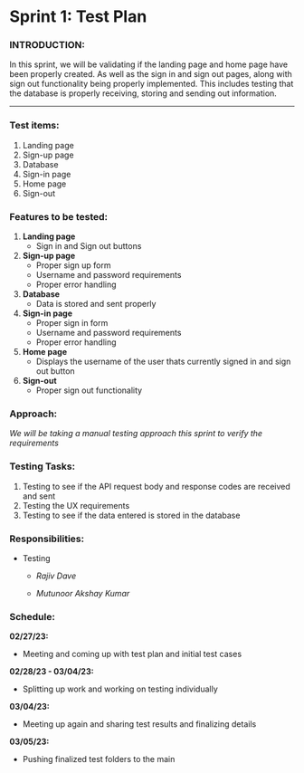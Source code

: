 # Sprint 1: Test Plan

### INTRODUCTION:

In this sprint, we will be validating if the landing page and home page have been properly created. As well as the sign in and sign out pages, along with sign out functionality being properly implemented. This includes testing that the database is properly receiving, storing and sending out information.

---

### Test items:

1. Landing page
2. Sign-up page
3. Database
4. Sign-in page
5. Home page
6. Sign-out

### Features to be tested:

1. **Landing page**
   - Sign in and Sign out buttons
2. **Sign-up page**
   - Proper sign up form
   - Username and password requirements
   - Proper error handling
3. **Database**
   - Data is stored and sent properly
4. **Sign-in page**
   - Proper sign in form
   - Username and password requirements
   - Proper error handling
5. **Home page**
   - Displays the username of the user thats currently signed in and sign out button
6. **Sign-out**
   - Proper sign out functionality

### Approach:

_We will be taking a manual testing approach this sprint to verify the requirements_

### Testing Tasks:

1. Testing to see if the API request body and response codes are received and sent
2. Testing the UX requirements
3. Testing to see if the data entered is stored in the database

### Responsibilities:

- Testing

  - _Rajiv Dave_

  - _Mutunoor Akshay Kumar_

### Schedule:

**02/27/23:**

- Meeting and coming up with test plan and initial test cases

**02/28/23 - 03/04/23:**

- Splitting up work and working on testing individually

**03/04/23:**

- Meeting up again and sharing test results and finalizing details

**03/05/23:**

- Pushing finalized test folders to the main
